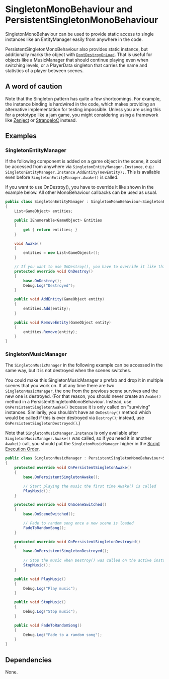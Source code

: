 # SingletonMonoBehaviour and PersistentSingletonMonoBehaviour

SingletonMonoBehaviour can be used to provide static access to single instances like an EntityManager easily from anywhere in the code.

PersistentSingletonMonoBehaviour also provides static instance, but additionally marks the object with [`DontDestroyOnLoad`](http://docs.unity3d.com/ScriptReference/Object.DontDestroyOnLoad.html). That is useful for objects like a MusicManager that should continue playing even when switching levels, or a PlayerData singleton that carries the name and statistics of a player between scenes.

## A word of caution

Note that the Singleton pattern has quite a few shortcomings. For example, the instance binding is hardwired in the code, which makes providing an alternative implementation for testing impossible. Unless you are using this for a prototype like a jam game, you might considering using a framework like [Zenject](https://github.com/modesttree/Zenject) or [StrangeIoC](http://strangeioc.github.io/strangeioc) instead.

## Examples

### SingletonEntityManager

If the following component is added on a game object in the scene, it could be accessed from anywhere via `SingletonEntityManager.Instance`, e.g.: `SingletonEntityManager.Instance.AddEntity(newEntity);`. This is available even before `SingletonEntityManager.Awake()` is called.

If you want to use OnDestroy(), you have to override it like shown in the example below. All other MonoBehaviour callbacks can be used as usual.

```C#
public class SingletonEntityManager : SingletonMonoBehaviour<SingletonEntityManager>
{
	List<GameObject> entities;

	public IEnumerable<GameObject> Entities
	{
		get { return entities; }
	}

	void Awake()
	{
		entities = new List<GameObject>();
	}

	// If you want to use OnDestroy(), you have to override it like this
	protected override void OnDestroy()
	{
		base.OnDestroy();
		Debug.Log("Destroyed");
	}

	public void AddEntity(GameObject entity)
	{
		entities.Add(entity);
	}

	public void RemoveEntity(GameObject entity)
	{
		entities.Remove(entity);
	}
}
```

### SingletonMusicManager

The `SingletonMusicManager` in the following example can be accessed in the same way, but it is not destroyed when the scenes switches.

You could make this SingletonMusicManager a prefab and drop it in multiple scenes that you work on. If at any time there are two `SingletonMusicManager`,
the one from the previous scene survives and the new one is destroyed. (For that reason, you should never create an `Awake()` method in a
PersistentSingletonMonoBehaviour. Instead, use `OnPersistentSingletonAwake()` because it is only called on "surviving" instances. Similarily, you shouldn't
have an `OnDestroy()` method which would be called if this is ever destroyed via `Destroy()`; instead, use `OnPersistentSingletonDestroyed()`.)

Note that `SingletonMusicManager.Instance` is only available after `SingletonMusicManager.Awake()` was called, so if you need it in another `Awake()`
call, you should put the `SingletonMusicManager` higher in the [Script Execution Order](http://docs.unity3d.com/Manual/class-ScriptExecution.html).

```C#
public class SingletonMusicManager : PersistentSingletonMonoBehaviour<SingletonMusicManager>
{
	protected override void OnPersistentSingletonAwake()
	{
		base.OnPersistentSingletonAwake();

		// Start playing the music the first time Awake() is called
		PlayMusic();
	}

	protected override void OnSceneSwitched()
	{
		base.OnSceneSwitched();

		// Fade to random song once a new scene is loaded
		FadeToRandomSong();
	}

	protected override void OnPersistentSingletonDestroyed()
	{
		base.OnPersistentSingletonDestroyed();
		
		// Stop the music when Destroy() was called on the active instance.
		StopMusic();
	}

	public void PlayMusic()
	{
		Debug.Log("Play music");
	}

	public void StopMusic()
	{
		Debug.Log("Stop music");
	}

	public void FadeToRandomSong()
	{
		Debug.Log("Fade to a random song");
	}
}
```

## Dependencies

None.
